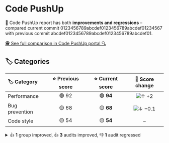 # Code PushUp

🤨 Code PushUp report has both **improvements and regressions** – compared current commit 0123456789abcdef0123456789abcdef01234567 with previous commit abcdef0123456789abcdef0123456789abcdef01.

[🕵️ See full comparison in Code PushUp portal 🔍](https://app.code-pushup.dev/portal/dunder-mifflin/website/comparison/abcdef0123456789abcdef0123456789abcdef01/0123456789abcdef0123456789abcdef01234567)

## 🏷️ Categories

| 🏷️ Category   | ⭐ Previous score | ⭐ Current score |                           🔄 Score change                            |
| :------------- | :--------------: | :-------------: | :------------------------------------------------------------------: |
| Performance    |      🟢 92       |    🟢 **94**    |     ![↑ +2](https://img.shields.io/badge/%E2%86%91%20%2B2-green)     |
| Bug prevention |      🟡 68       |    🟡 **68**    | ![↓ −0.1](https://img.shields.io/badge/%E2%86%93%20%E2%88%920.1-red) |
| Code style     |      🟡 54       |    🟡 **54**    |                                  –                                   |

<details>
<summary>👍 <strong>1</strong> group improved, 👍 <strong>3</strong> audits improved, 👎 <strong>1</strong> audit regressed</summary>

## 🗃️ Groups

| 🔌 Plugin  | 🗃️ Group   | ⭐ Previous score | ⭐ Current score |                       🔄 Score change                        |
| :--------- | :---------- | :--------------: | :-------------: | :----------------------------------------------------------: |
| Lighthouse | Performance |      🟢 92       |    🟢 **94**    | ![↑ +2](https://img.shields.io/badge/%E2%86%91%20%2B2-green) |

1 other group is unchanged.

## 🛡️ Audits

| 🔌 Plugin                                                          | 🛡️ Audit                                                                                                      | 📏 Previous value | 📏 Current value |                                   🔄 Value change                                    |
| :----------------------------------------------------------------- | :------------------------------------------------------------------------------------------------------------- | :---------------: | :--------------: | :----------------------------------------------------------------------------------: |
| [ESLint](https://www.npmjs.com/package/@code-pushup/eslint-plugin) | [Disallow unused variables](https://eslint.org/docs/latest/rules/no-unused-vars)                               |     🟩 passed     |  🟥 **1 error**  |   ![↑ +∞ %](https://img.shields.io/badge/%E2%86%91%20%2B%E2%88%9E%E2%80%89%25-red)   |
| Lighthouse                                                         | [Largest Contentful Paint](https://developer.chrome.com/docs/lighthouse/performance/largest-contentful-paint/) |     🟨 1.5 s      |   🟨 **1.4 s**   | ![↓ −8.2 %](https://img.shields.io/badge/%E2%86%93%20%E2%88%928.2%E2%80%89%25-green) |
| Lighthouse                                                         | [First Contentful Paint](https://developer.chrome.com/docs/lighthouse/performance/first-contentful-paint/)     |     🟨 1.2 s      |   🟨 **1.1 s**   | ![↓ −3.6 %](https://img.shields.io/badge/%E2%86%93%20%E2%88%923.6%E2%80%89%25-green) |
| Lighthouse                                                         | [Speed Index](https://developer.chrome.com/docs/lighthouse/performance/speed-index/)                           |     🟩 1.2 s      |   🟩 **1.1 s**   | ![↓ −3.6 %](https://img.shields.io/badge/%E2%86%93%20%E2%88%923.6%E2%80%89%25-green) |

49 other audits are unchanged.

</details>
